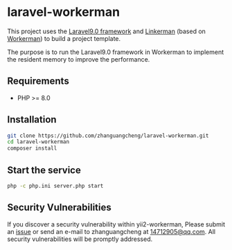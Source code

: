 # laravel-workerman

This project uses the [Laravel9.0 framework](https://laravel.com/) and [Linkerman](https://github.com/zhanguangcheng/linkerman) (based on [Workerman](https://www.workerman.net)) to build a project template.

The purpose is to run the Laravel9.0 framework in Workerman to implement the resident memory to improve the performance.

## Requirements

- PHP >= 8.0

## Installation

```bash
git clone https://github.com/zhanguangcheng/laravel-workerman.git
cd laravel-workerman
composer install
```

## Start the service

```bash
php -c php.ini server.php start
```

## Security Vulnerabilities

If you discover a security vulnerability within yii2-workerman, Please submit an [issue](https://github.com/zhanguangcheng/laravel-workerman/issues) or send an e-mail to zhanguangcheng at 14712905@qq.com. All security vulnerabilities will be
promptly addressed.

